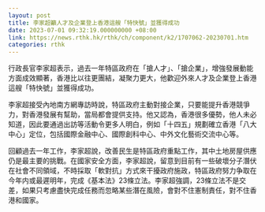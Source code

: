 ```yaml
---
layout: post
title: 李家超籲人才及企業登上香港這艘「特快號」並獲得成功
date: 2023-07-01 09:32:19.000000000 +08:00
link: https://news.rthk.hk/rthk/ch/component/k2/1707062-20230701.htm
categories: rthk
---
```


行政長官李家超表示，過去一年特區政府在「搶人才」、「搶企業」，增強發展動能方面成效顯著，香港比以往更團結，凝聚力更大，他歡迎外來人才及企業登上香港這艘「特快號」並獲得成功。

李家超接受內地南方網專訪時說，特區政府主動對接企業，只要能提升香港競爭力，對香港發展有幫助，當局都會提供支持。他又認為，香港很多優勢，他人未必知道，因此要通過出訪等活動令更多人明白，例如「十四五」規劃確立香港「八大中心」定位，包括國際金融中心、國際創科中心、中外文化藝術交流中心等。

回顧過去一年工作，李家超說，改善民生是特區政府重點工作，其中土地房屋供應仍是最主要的挑戰。在國家安全方面，李家超說，留意到目前有一些破壞分子潛伏在社會不同領域，不時採取「軟對抗」方式來干擾政府施政，特區政府努力争取在今年内或最遲明年，完成《基本法》23條立法。李家超強調，23條立法不是交差，如果只考慮盡快完成任務而忽略某些潛在風險，會對不住憲制責任，對不住香港和國家。
